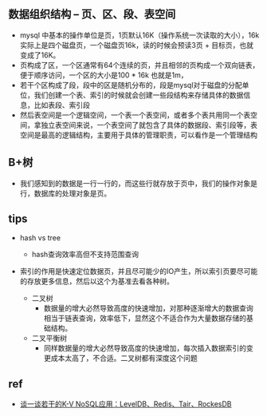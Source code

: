 
## 数据组织结构 – 页、区、段、表空间
+ mysql 中基本的操作单位是页，1页默认16K（操作系统一次读取的大小），16k实际上是四个磁盘页，一个磁盘页16k，读的时候会预读3页 + 目标页，也就变成了16K。
+ 页构成了区，一个区通常有64个连续的页，并且相邻的页构成一个双向链表，便于顺序访问，一个区的大小是100 * 16k 也就是1m，
+ 若干个区构成了段，段中的区是随机分布的，段是mysql对于磁盘的分配单位，我们创建一个表、索引的时候就会创建一些段结构来存储具体的数据信息，比如表段、索引段
+ 然后表空间是一个逻辑空间，一个表一个表空间，或者多个表共用同一个表空间，拿独立表空间来说，一个表空间了就包含了具体的数据段、索引段等，表空间是最高的逻辑结构，主要用于具体的管理职责，可以看作是一个管理结构

## B+树
+ 我们感知到的数据是一行一行的，而这些行就存放于页中，我们的操作对象是行，数据库的处理对象是页。


## tips
+ hash vs tree
    + hash查询效率高但不支持范围查询

+ 索引的作用是快速定位数据页，并且尽可能少的IO产生，所以索引页要尽可能的存放更多信息，然后以这个为基准去看各种树。
    + 二叉树
        + 数据量的增大必然导致高度的快速增加，对那种逐渐增大的数据查询相当于链表查询，效率低下，显然这个不适合作为大量数据存储的基础结构。
    + 二叉平衡树
        + 同样数据量的增大必然导致高度的快速增加，每次插入数据索引的变更成本太高了，不合适。二叉树都有深度这个问题
## ref
+ [谈一谈若干的K-V NoSQL应用：LevelDB、Redis、Tair、RockesDB](https://www.zouzhiquan.com/%E8%B0%88%E4%B8%80%E8%B0%88%E8%8B%A5%E5%B9%B2%E7%9A%84k-v-nosql%E5%BA%94%E7%94%A8%EF%BC%9Aleveldb%E3%80%81redis%E3%80%81tair%E3%80%81rockesdb/)